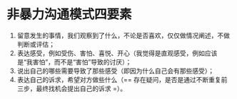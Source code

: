 # 非暴力沟通模式四要素
1. 留意发生的事情，我们观察到了什么，不论是否喜欢，仅仅做情况阐述，不做判断或评估；
2. 表达感受，例如受伤、害怕、喜悦、开心（我觉得是直观感受，例如应该是“我害怕”，而不是“害怕”导致的讨厌）；
3. 说出自己的哪些需要导致了那些感受（即因为什么自己会有那些感受）；
4. 表达自己的诉求，希望对方做些什么（== 存在疑问，是否是通过不断重复前三步，最终找机会提出自己的诉求 =）。